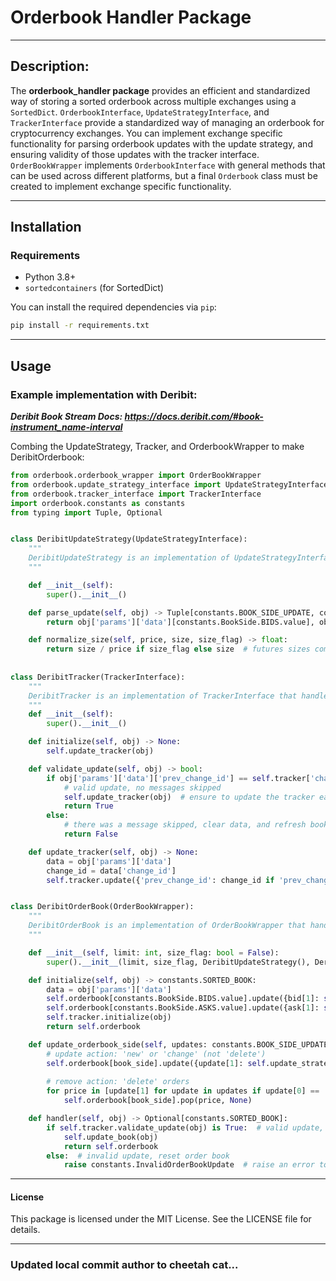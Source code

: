 # Orderbook Handler Package

---

## Description:
The **orderbook_handler package** provides an efficient and standardized way of storing a sorted orderbook across multiple exchanges using a `SortedDict`. 
`OrderbookInterface`, `UpdateStrategyInterface`, and `TrackerInterface` provide a standardized way of managing an orderbook for cryptocurrency exchanges. 
You can implement exchange specific functionality for parsing orderbook updates with the update strategy, and ensuring validity of those updates
with the tracker interface. `OrderBookWrapper` implements `OrderbookInterface` with general methods that can be used across different platforms, but a final `Orderbook`
class must be created to implement exchange specific functionality. 

---

## Installation

### Requirements
- Python 3.8+
- `sortedcontainers` (for SortedDict)

You can install the required dependencies via `pip`:
```bash
pip install -r requirements.txt
```

---

## Usage

### Example implementation with Deribit:

***Deribit Book Stream Docs: https://docs.deribit.com/#book-instrument_name-interval***

Combing the UpdateStrategy, Tracker, and OrderbookWrapper to make DeribitOrderbook:
```python
from orderbook.orderbook_wrapper import OrderBookWrapper
from orderbook.update_strategy_interface import UpdateStrategyInterface
from orderbook.tracker_interface import TrackerInterface
import orderbook.constants as constants
from typing import Tuple, Optional


class DeribitUpdateStrategy(UpdateStrategyInterface):
    """
    DeribitUpdateStrategy is an implementation of UpdateStrategyInterface that handles order book data parsing specifically for Deribit.
    """

    def __init__(self):
        super().__init__()

    def parse_update(self, obj) -> Tuple[constants.BOOK_SIDE_UPDATE, constants.BOOK_SIDE_UPDATE]:
        return obj['params']['data'][constants.BookSide.BIDS.value], obj['params']['data'][constants.BookSide.ASKS.value]

    def normalize_size(self, price, size, size_flag) -> float:
        return size / price if size_flag else size  # futures sizes come in quote currency rather than base
    
    
class DeribitTracker(TrackerInterface):
    """
    DeribitTracker is an implementation of TrackerInterface that handles tracking order book updates specifically for Deribit.
    """
    def __init__(self):
        super().__init__()

    def initialize(self, obj) -> None:
        self.update_tracker(obj)

    def validate_update(self, obj) -> bool:
        if obj['params']['data']['prev_change_id'] == self.tracker['change_id']:
            # valid update, no messages skipped
            self.update_tracker(obj)  # ensure to update the tracker each time
            return True
        else:
            # there was a message skipped, clear data, and refresh book
            return False

    def update_tracker(self, obj) -> None:
        data = obj['params']['data']
        change_id = data['change_id']
        self.tracker.update({'prev_change_id': change_id if 'prev_change_id' not in data else data['prev_change_id'], 'change_id': change_id})


class DeribitOrderBook(OrderBookWrapper):
    """
    DeribitOrderBook is an implementation of OrderBookWrapper that handles order book updates specifically for Deribit.
    """

    def __init__(self, limit: int, size_flag: bool = False):
        super().__init__(limit, size_flag, DeribitUpdateStrategy(), DeribitTracker())

    def initialize(self, obj) -> constants.SORTED_BOOK:
        data = obj['params']['data']
        self.orderbook[constants.BookSide.BIDS.value].update({bid[1]: self.update_strategy.normalize_size(bid[1], bid[2], self.size_flag) for bid in data[constants.BookSide.BIDS.value] if bid[0] == 'new'})
        self.orderbook[constants.BookSide.ASKS.value].update({ask[1]: self.update_strategy.normalize_size(ask[1], ask[2], self.size_flag) for ask in data[constants.BookSide.ASKS.value] if ask[0] == 'new'})
        self.tracker.initialize(obj)
        return self.orderbook

    def update_orderbook_side(self, updates: constants.BOOK_SIDE_UPDATE, book_side: constants.BookSide) -> None:
        # update action: 'new' or 'change' (not 'delete')
        self.orderbook[book_side].update({update[1]: self.update_strategy.normalize_size(update[1], update[2], self.size_flag) for update in updates if update[0] != 'delete'})
        
        # remove action: 'delete' orders
        for price in [update[1] for update in updates if update[0] == 'delete']:
            self.orderbook[book_side].pop(price, None)

    def handler(self, obj) -> Optional[constants.SORTED_BOOK]:
        if self.tracker.validate_update(obj) is True:  # valid update, update book as normal
            self.update_book(obj)
            return self.orderbook
        else:  # invalid update, reset order book
            raise constants.InvalidOrderBookUpdate  # raise an error to reset the book
```

---

#### License
This package is licensed under the MIT License. See the LICENSE file for details.

----
### Updated local commit author to cheetah cat...